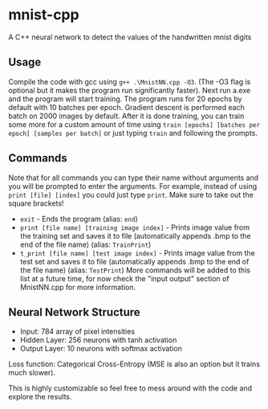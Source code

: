 # mnist-cpp
A C++ neural network to detect the values of the handwritten mnist digits

## Usage
Compile the code with gcc using `g++ .\MnistNN.cpp -O3`. (The -O3 flag is optional but it makes the program run significantly faster). Next run a.exe and the program will start training. The program runs for 20 epochs by default with 10 batches per epoch. Gradient descent is performed each batch on 2000 images by default. After it is done training, you can train some more for a custom amount of time using `train [epochs] [batches per epoch] [samples per batch]` or just typing `train` and following the prompts.

## Commands

Note that for all commands you can type their name without arguments and you will be prompted to enter the arguments. For example, instead of using `print [file] [index]` you could just type `print`. Make sure to take out the square brackets!

- `exit` - Ends the program (alias: `end`)
- `print [file name] [training image index]` - Prints image value from the training set and saves it to file (automatically appends .bmp to the end of the file name) (alias: `TrainPrint`)
- `t_print [file name] [test image index]` - Prints image value from the test set and saves it to file (automatically appends .bmp to the end of the file name) (alias: `TestPrint`)
More commands will be added to this list at a future time, for now check the "input output" section of MnistNN.cpp for more information.

## Neural Network Structure

- Input: 784 array of pixel intensities
- Hidden Layer: 256 neurons with tanh activation
- Output Layer: 10 neurons with softmax activation

Loss function: Categorical Cross-Entropy (MSE is also an option but it trains much slower).

This is highly customizable so feel free to mess around with the code and explore the results.
